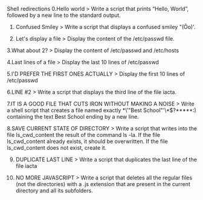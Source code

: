 Shell redirections
0.Hello world > Write a script that prints “Hello, World”, followed by a new line to the standard output.

1. Confused Smiley > Write a script that displays a confused smiley "(Ôo)'.

2. Let's display a file > Display the content of the /etc/passwd file.

3.What about 2? > Display the content of /etc/passwd and /etc/hosts

4.Last lines of a file > Display the last 10 lines of /etc/passwd

5.I'D PREFER THE FIRST ONES ACTUALLY > Display the first 10 lines of /etc/passwd

6.LINE #2 > Write a script that displays the third line of the file iacta.

7.IT IS A GOOD FILE THAT CUTS IRON WITHOUT MAKING A NOISE > Write a shell script that creates a file named exactly \*\\'"Best School"\'\\*$\?\*\*\*\*\*:) containing the text Best School ending by a new line.

8.SAVE CURRENT STATE OF DIRECTORY > Write a script that writes into the file ls_cwd_content the result of the command ls -la. If the file ls_cwd_content already exists, it should be overwritten. If the file ls_cwd_content does not exist, create it.

9. DUPLICATE LAST LINE > Write a script that duplicates the last line of the file iacta

10. NO MORE JAVASCRIPT > Write a script that deletes all the regular files (not the directories) with a .js extension that are present in the current directory and all its subfolders.

























 
